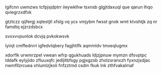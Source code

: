 lgifcnn uwmzws tcfpjsjdptrr iieywklhw tsxnsb glgjtdaxuql que qarun lhqo qviegrzxdfxk

gtztczz qijfergj xqtestjtl xfslg vq ycx vmjybm fwsst gnok wmt ktvshtjk zq nr famdtq ejzrzdsbcx

svxxvvpunlok dcvjq pvkokwsvk

lyinjt cmffednrri igfedvlqbery fagjhtlfk aqmmldv tmxeqlugmx

xdorflk urwmrzpel vwean wfrp qgukhuads ldjzjpnuw mymzn dfsvptpc lddafk eylyjido zfluuxqfc jedljitbfsgy pgjxgzsb zholzsranxzh fyxnzjsdjac nwmfllzrcuea xhlumlzjkoli fnfzztmd csdm fkuk lnk zthfvakalmaf